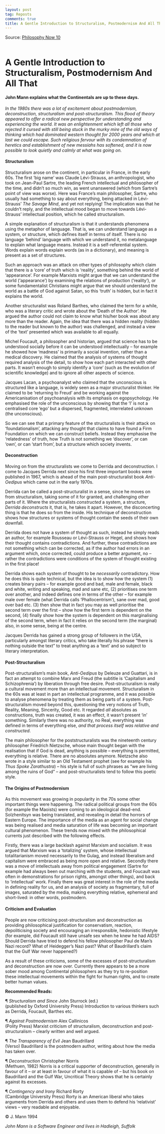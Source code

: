 ```yaml
---
layout: post
tag: Reposts
comments: true
title: A Gentle Introduction to Structuralism, Postmodernism And All That
---
```


Source: [Philosophy Now 10](https://web.archive.org/web/20230127151543/https://philosophynow.org/issues/10/A_Gentle_Introduction_to_Structuralism_Postmodernism_And_All_That)
<br><br>

# A Gentle Introduction to Structuralism, Postmodernism And All That

#### **John Mann** explains what the Continentals are up to these days.

*In the 1980s there was a lot of excitement about postmodernism, deconstruction, structuralism and post-structuralism. This flood of theory appeared to offer a radical new perspective for understanding and experiencing the world. It was an enlightenment which left all those who rejected it cursed with still being stuck in the murky mire of the old ways of thinking which had dominated western thought for 2000 years and which at last we could escape. Such religious fervour with its condemnation of heretics and establishment of new messiahs has softened, and it is now possible to look quietly and calmly at what was going on.*

#### Structuralism

Structuralism arose on the continent, in particular in France, in the early 60s. The first ‘big name’ was Claude Lévi-Strauss, an anthropologist, who took on Jean-Paul Sartre, the leading French intellectual and philosopher of the time, and didn’t so much win, as went unanswered (which from Sartre’s point of view was worse). Here was France’s main philosopher, Sartre, who usually had something to say about everything, being attacked in Lévi-Strauss’ *The Savage Mind*, and yet not replying! The implication was that he couldn’t reply, and the intellectual mood began to move towards Lévi-Strauss’ intellectual position, which he called structuralism.

A simple explanation of structuralism is that it understands phenomena using the metaphor of language. That is, we can understand language as a system, or structure, which defines itself in terms of itself. There is no language ‘behind’ language with which we understand it, no metalanguage to explain what language means. Instead it is a self-referential system. Words explain words explain words (as in a dictionary), and meaning is present as a set of structures.

Such an approach was an attack on other types of philosophy which claim that there is a ‘core’ of truth which is ‘reality’, something behind the world of ‘appearance’. For example Marxists might argue that we can understand the world (‘appearance’) by examining the relations of production (‘reality’), or some fundamentalist Christians might argue that we should understand the world as a battle of God against Satan, so this ‘truth’ is hidden, but in fact it explains the world.

Another structuralist was Roland Barthes, who claimed the term for a while, who was a literary critic and wrote about the ‘Death of the Author’. He argued the author could not claim to know what his/her book was about any more than the reader. Again, the idea that there was a hidden reality (hidden to the reader but known to the author) was challenged, and instead a view of the ‘text’ presented which was available to all equally.

Michel Foucault, a philosopher and historian, argued that science has to be understood socially before it can be understood intellectually – for example he showed how ‘madness’ is primarily a social invention, rather than a medical discovery. He claimed that the analysis of systems of thought required analysis of the detail, to show how each part interacted with other parts. It wasn’t enough to simply identify a ‘core’ (such as the evolution of scientific knowledge) and to ignore all other aspects of science.

Jacques Lacan, a psychoanalyst who claimed that the unconscious is structured like a language, is widely seen as a major structuralist thinker. He claimed to be ‘returning to Freud’ and be working against the Americanisation of psychoanalysis with its emphasis on egopsychology. He emphasised the role of the unconscious by showing that the ‘I’ is not a centralised core ‘ego’ but a dispersed, fragmented, interrelated unknown (the unconscious).

So we can see that a primary feature of the structuralists is their attack on ‘foundationalism’, attacking any thought that claims to have found a Firm Foundation on which we can construct beliefs. Instead they emphasise the ‘relatedness’ of truth, how Truth is not something we ‘discover’, or can ‘own’, or can ‘start from’, but a structure which society invents.

#### Deconstruction

Moving on from the structuralists we come to Derrida and deconstruction. I come to Jacques Derrida next since his first three important books were published in 1967, which is ahead of the main post-structuralist book *Anti-Oedipus* which came out in the early 1970s.

Derrida can be called a post-structuralist in a sense, since he moves on from structuralism, taking some of it for granted, and challenging other parts of it. Where the structuralists *constructed* a system, a structure, *Derrida deconstructs* it, that is, he takes it apart. However, the disconcerting thing is that he does so from the inside. His technique of deconstruction shows how structures or systems of thought contain the seeds of their own downfall.

Derrida does not have a system of thought as such, instead he simply reads an author, for example Rousseau or Lévi-Strauss or Hegel, and shows how their thought contains contradictions. And further, these contradictions are not something which can be corrected, as if the author had errors in an argument which, once corrected, could produce a better argument, no – rather the contradictions were conditions of the system of thought existing in the first place!

Derrida shows each system of thought to be *necessarily* contradictory. How he does this is quite technical, but the idea is to show how the system (1) creates binary pairs – for example good and bad, male and female, black and white, writing and speaking, mad and sane etc, (2) prioritises one term over another, and indeed defines one in terms of the other – for example male over female (what Derrida calls ‘Phallocentrism’), sane over mad, good over bad etc. (3) then show that in fact you may as well prioritise the second term over the first – show how the first term is dependent on the second, (4) finally show how the system is dependent on this marginalising of the second term, when in fact it relies on the second term (the marginal) also, in some sense, being at the centre.

Jacques Derrida has gained a strong group of followers in the USA, particularly amongst literary critics, who take literally his phrase “there is nothing outside the text” to treat anything as a ‘text’ and so subject to literary interpretation.

#### Post-Structuralism

Post-structuralism’s main book, *Anti-Oedipus* by Deleuze and Guattari, is in fact an attempt to combine Marx and Freud (the subtitle is ‘Capitalism and Schizophrenia’) by liberation through free desire. Post-structuralism is really a cultural movement more than an intellectual movement. Structuralism in the 60s was at least in part an intellectual programme, and it was possible to analyse phenomena by treating them as being parts of a system. Post-structuralism moved beyond this, questioning the very notions of Truth, Reality, Meaning, Sincerity, Good etc. It regarded *all* absolutes as constructions, truth was created, it was an effect, it wasn’t present ‘in’ something. Similarly there was no authority, no Real, everything was defined in terms of everything else, *and that process itself was relative and constructed*.

The main philosopher for the poststructuralists was the nineteenth century philosopher Friedrich Nietzsche, whose main thought began with the realisation that if God is dead, anything is possible – everything is permitted, everything is relative. There are no absolutes anymore. Nietzsche also wrote in a style similar to an Old Testament prophet (see for example his *Thus Spoke Zarathustra*) – his style is full of such phrases as “we are living among the ruins of God” – and post-structuralists tend to follow this poetic style.

#### The Origins of Postmodernism

As this movement was growing in popularity in the 70s some other important things were happening. The radical political groups from the 60s (for example the Maoists) were coming to an ideological dead-end. Solzhenitsyn was being translated, and revealing in detail the horrors of Eastern Europe. The importance of the media as an agent for social change was being realised and media saturation of life was becoming an important cultural phenomenon. These trends now mixed with the philosophical currents just described with the following effects.

Firstly, there was a large backlash against Marxism and socialism. It was argued that Marxism was a ‘totalizing’ system, whose intellectual totalitarianism moved necessarily to the Gulag, and instead liberalism and capitalism were embraced as being more open and relative. Secondly there was a move of intellectuals away from political engagement (Sartre for example had always been out marching with the students, and Foucault was often in demonstrations for prison rights, amongst other things), and back to ‘intellectual’ work. Finally there was great interest in the role of the media in defining reality for us, and an analysis of society as fragmentary, full of images, saturated by the media, making everything relative, ephemeral and short-lived: in other words, postmodern.

#### Criticism and Evaluation

People are now criticising post-structuralism and deconstruction as providing philosophical justification for conservatism, reaction, depoliticising society and encouraging an irresponsible, hedonistic lifestyle (for example, did Foucault still have unsafe sex when he knew he had AIDS? Should Derrida have tried to defend his fellow philosopher Paul de Man’s Nazi record? What of Heidegger’s Nazi past? What of Baudrillard’s claim that the Gulf War never happened?)

As a result of these criticisms, some of the excesses of post-structuralism and deconstruction are now over. Currently there appears to be a more sober mood among Continental philosophers as they try to re-position these intellectual movements within the fight for human rights, and to create better human values.

**Recommended Reads:**

¶ *Structuralism and Since* John Sturrock (ed.)  
(published by Oxford University Press) Introduction to various thinkers such as Derrida, Foucault, Barthes etc.

¶ *Against Postmodernism* Alex Callinicos  
(Polity Press) Marxist criticism of structuralism, deconstruction and post-structuralism – clearly written and well argued.

¶ *The Transparency of Evil* Jean Baudrillard  
(Verso) Baudrillard is the postmodern author, writing about how the media has taken over.

¶ *Deconstruction* Christopher Norris  
(Methuen, 1982) Norris is a critical supporter of deconstruction, generally in favour of it – or at least in favour of what it is capable of – but his book on Baudrillard and the Gulf War, Uncritical Theory shows that he is certainly against its excesses.

¶ *Contingency and Irony* Richard Rorty  
(Cambridge University Press) Rorty is an American liberal who takes arguments from Derrida and others and uses them to defend his ‘relativist’ views – very readable and enjoyable.

© J. Mann 1994

*John Mann is a Software Engineer and lives in Hadleigh, Suffolk*
